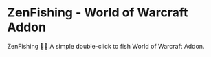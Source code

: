 # ZenFishing - World of Warcraft Addon

ZenFishing 🧘🎣 A simple double-click to fish World of Warcraft Addon.
